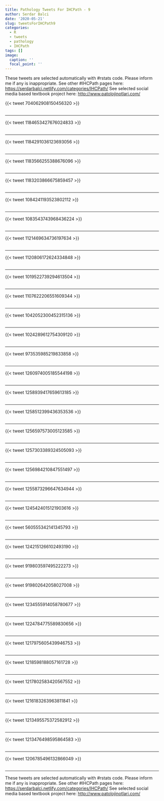 ```yaml
---
title: Pathology Tweets For IHCPath - 9
author: Serdar Balci
date: '2020-05-21'
slug: tweetsForIHCPath9
categories:
  - R
  - tweets
  - pathology
  - IHCPath
tags: []
image:
  caption: ''
  focal_point: ''
---
```



These tweets are selected automatically with #rstats code. Please inform me if any is inappropriate.
See other #IHCPath pages here: https://serdarbalci.netlify.com/categories/IHCPath/ 
See selected social media based textbook project here: http://www.patolojinotlari.com/

{{< tweet 704062908150456320 >}}
<br>
<br>
<hr>
{{< tweet 1184653427676024833 >}}
<br>
<br>
<hr>
{{< tweet 1184291036123693056 >}}
<br>
<br>
<hr>
{{< tweet 1183566255388676096 >}}
<br>
<br>
<hr>
{{< tweet 1183203866675859457 >}}
<br>
<br>
<hr>
{{< tweet 1084241193523802112 >}}
<br>
<br>
<hr>
{{< tweet 1083543743968436224 >}}
<br>
<br>
<hr>
{{< tweet 1121469634736197634 >}}
<br>
<br>
<hr>
{{< tweet 1120806172624334848 >}}
<br>
<br>
<hr>
{{< tweet 1019522739294613504 >}}
<br>
<br>
<hr>
{{< tweet 1107622206551609344 >}}
<br>
<br>
<hr>
{{< tweet 1042052300452315136 >}}
<br>
<br>
<hr>
{{< tweet 1024289612754309120 >}}
<br>
<br>
<hr>
{{< tweet 973535985219833858 >}}
<br>
<br>
<hr>
{{< tweet 1260974005185544198 >}}
<br>
<br>
<hr>
{{< tweet 1258939417659613185 >}}
<br>
<br>
<hr>
{{< tweet 1258512399436353536 >}}
<br>
<br>
<hr>
{{< tweet 1256597573005123585 >}}
<br>
<br>
<hr>
{{< tweet 1257303389324505093 >}}
<br>
<br>
<hr>
{{< tweet 1256984210847551497 >}}
<br>
<br>
<hr>
{{< tweet 1255873296647634944 >}}
<br>
<br>
<hr>
{{< tweet 1245424015121903616 >}}
<br>
<br>
<hr>
{{< tweet 560555342141345793 >}}
<br>
<br>
<hr>
{{< tweet 1242151266102493190 >}}
<br>
<br>
<hr>
{{< tweet 919803597495222273 >}}
<br>
<br>
<hr>
{{< tweet 919802642058027008 >}}
<br>
<br>
<hr>
{{< tweet 1234555914058780677 >}}
<br>
<br>
<hr>
{{< tweet 1224784775589830656 >}}
<br>
<br>
<hr>
{{< tweet 1217975605439946753 >}}
<br>
<br>
<hr>
{{< tweet 1218598188057161728 >}}
<br>
<br>
<hr>
{{< tweet 1217802583420567552 >}}
<br>
<br>
<hr>
{{< tweet 1216183263963811841 >}}
<br>
<br>
<hr>
{{< tweet 1213495575372582912 >}}
<br>
<br>
<hr>
{{< tweet 1213476498595864583 >}}
<br>
<br>
<hr>
{{< tweet 1206785496132866049 >}}
<br>
<br>
<hr>


These tweets are selected automatically with #rstats code. Please inform me if any is inappropriate.
See other #IHCPath pages here: https://serdarbalci.netlify.com/categories/IHCPath/ 
See selected social media based textbook project here: http://www.patolojinotlari.com/
